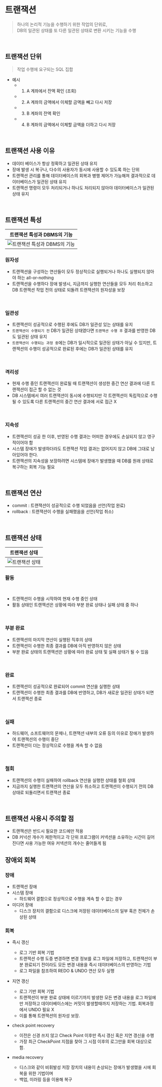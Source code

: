 # 트랜잭션

> 하나의 논리적 기능을 수행하기 위한 작업의 단위로,  
> DB의 일관된 상태를 또 다른 일관된 상태로 변환 시키는 기능을 수행

</br>

## 트랜잭션 단위

> 작업 수행에 요구되는 SQL 집합

- 예시
  - 1. A 계좌에서 잔액 확인 (조회)
  - 2. A 계좌의 금액에서 이체할 금액을 빼고 다시 저장
  - 3. B 계좌의 잔액 확인
  - 4. B 계좌의 금액에서 이체할 금액을 더하고 다시 저장

</br>

## 트랜잭션 사용 이유

- 데이터 베이스가 항상 정확하고 일관된 상태 유지
- 장애 발생 시 복구나, 다수의 사용자가 동시에 사용할 수 있도록 하는 단위
- 트랜잭션 관리를 통해 데이터베이스의 회복과 병행 제어가 가능해져 결과적으로 데이터베이스가 일관된 상태 유지
- 트랜잭션 명령이 모두 처리되거나 하나도 처리되지 않아야 데이터베이스가 일관된 상태 유지

</br>

## 트랜잭션 특성

|                   트랜잭션 특성과 DBMS의 기능                    |
| :--------------------------------------------------------------: |
| ![트랜잭션 특성과 DBMS의 기능](../res/transaction_attribute.png) |

### 원자성

- 트랜잭션을 구성하는 연산들이 모두 정상적으로 실행되거나 하나도 실행되지 않아야 하는 all-or-nothing
- 트랜잭션을 수행하다 장애 발생시, 지금까지 실행한 연산들을 모두 처리 취소하고 DB 트랜잭션 작업 전의 상태로 되돌려 트랜잭션의 원자성을 보장

</br>

### 일관성

- 트랜잭션이 성공적으로 수행된 후에도 DB가 일관성 있는 상태를 유지
- `트랜잭션이 수행되기 전` DB가 일관된 상태였다면 `트랜잭션 수행 후` 결과를 반영한 DB도 일관된 상태 유지
- `트랜잭션이 수행되는 과정 중`에는 DB가 일시적으로 일관된 상태가 아닐 수 있지만, 트랜잭션의 수행이 성공적으로 완료된 후에는 DB가 일관된 상태를 유지

</br>

### 격리성

- 현재 수행 중인 트랜잭션이 완료될 때 트랜잭션이 생성한 중간 연산 결과에 다른 트랜잭션이 접근 할 수 없는 것
- DB 시스템에서 여러 트랜잭션이 동시에 수행되지만 각 트랜잭션이 독립적으로 수행 될 수 있도록 다른 트랜잭션의 중간 연산 결과에 서로 접근 X

</br>

### 지속성

- 트랜잭션이 성공 한 이후, 반영된 수행 결과는 어떠한 경우에도 손실되지 않고 영구적이어야 함
- 시스템 장애가 발생하더라도 트랜잭션 작업 결과는 없어지지 않고 DB에 그대로 남아있어야 한다.
- 트랜잭션의 지속성을 보장하려면 시스템에 장애가 발생했을 때 DB를 원래 상태로 복구하는 회복 기능 필요

</br>

## 트랜잭션 연산

- commit : 트랜잭션이 성공적으로 수행 되었음을 선언(작업 완료)
- rollback : 트랜잭션이 수행을 실패했음을 선언(작업 취소)

</br>

## 트랜잭션 상태

|                 트랜잭션 상태                  |
| :--------------------------------------------: |
| ![트랜잭션 상태](../res/transaction_state.png) |

### 활동

</br>

- 트랜잭션이 수행을 시작하여 현재 수행 중인 상태
- 활동 상태인 트랜잭션은 상황에 따라 부분 완료 상태나 실패 상태 중 하나

</br>

### 부분 완료

- 트랜잭션의 마지막 연산이 실행된 직후의 상태
- 트랜잭션이 수행한 최종 결과를 DB에 아직 반영하지 않은 상태
- 부분 완료 상태의 트랜잭션은 상황에 따라 완료 상태 및 실패 상태가 될 수 있음

</br>

### 완료

- 트랜잭션이 성공적으로 완료되어 commit 연산을 실행한 상태
- 트랜잭션이 수행한 최종 결과를 DB에 반영하고, DB가 새로운 일관된 상태가 되면서 트랜잭션 종료

</br>

### 실패

- 하드웨어, 소프트웨어의 문제나, 트랜잭션 내부의 오류 등의 이유로 장애가 발생하여 트랜잭션의 수행이 중단
- 트랜잭션이 더는 정상적으로 수행을 계속 할 수 없음

</br>

### 철회

- 트랜잭션의 수행이 실패하여 rollback 연산을 실행한 상태를 철회 상태
- 지금까지 실행한 트랜잭션의 연산을 모두 취소하고 트랜잭션이 수행되기 전의 DB 상태로 되돌리면서 트랜잭션 종료

</br>

## 트랜잭션 사용시 주의할 점

- 트랜잭션은 반드시 필요한 코드에만 적용
- DB 커넉션 개수가 제한적이고 각 단위 프로그램이 커넥션을 소유하는 시간이 길어진다면 사용 가능한 여유 커넥션의 개수는 줄어들게 됨

## 장애외 회복

### 장애

- 트랜잭션 장애
- 시스템 장애
  - 하드웨어 결함으로 정상적으로 수행을 계속 할 수 없는 경우
- 미디어 장애
  - 디스크 장치의 결함으로 디스크에 저장된 데이터베이스의 일부 혹은 전체가 손상된 상태

### 회복

- 즉시 갱신

  - 로그 기반 회복 기법
  - 트랜잭션 수행 도중 변경하면 변경 정보를 로그 파일에 저장하고, 트랜잭션이 부분 완료되기 전이라도 모든 변경 내용을 즉시 데이터베이스의 반영하는 기법
  - 로그 파일을 참조하여 REDO & UNDO 연산 모두 실행

- 지연 갱신

  - 로그 기반 회복 기법
  - 트랜잭션이 부분 완료 상태에 이르기까지 발생한 모든 변경 내용을 로그 파일에만 저장하고 데이터베이스에는 커밋이 발생할때까지 저장하는 기법. 회복과정에서 UNDO 필요 X
  - 이를 통해 트랜잭션의 원자성 보장.

- check point recovery

  - 이전은 신경 쓰지 않고 Check Point 이후만 즉시 갱신 혹은 지연 갱신을 수행
  - 가장 최근 CheckPoint 지점을 찾아 그 시점 이후의 로그만을 회복 대상으로 함.

- media recovery
  - 디스크와 같이 비휘발성 저장 장치의 내용이 손상되는 장애가 발생했을 시에 회복을 위한 기법이며
  - 백업, 미러링 등을 이용해 복구
